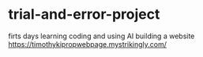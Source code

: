 # trial-and-error-project
firts days learning coding and using AI building a website
https://timothykipropwebpage.mystrikingly.com/
